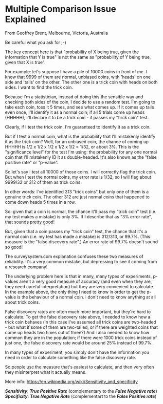 # Multiple Comparison Issue Explained

From Geoffrey Brent, Melbourne, Victoria, Australia

Be careful what you ask for ;-)

The key concept here is that "probability of X being true,
given the information that Y is true" is not the same as
"probability of Y being true, given that X is true".

For example: let's suppose I have a pile of 10000 coins in
front of me. I know that 9999 of them are normal, unbiased
coins, with 'heads' on one side and 'tails' on the other.
The other one is a trick coin with heads on both sides. I
want to find the trick coin. 

Because I'm a statistician, instead of doing this the
sensible way and checking both sides of the coin, I decide
to use a random test. I'm going to take each coin, toss it 5
times, and see what comes up. If it comes up tails even
once, I'll identify it as a normal coin; if all 5 trials
come up heads (HHHHH), I'll declare it to be a trick coin -
it passes my "trick coin" test.

Clearly, if I test the trick coin, I'm guaranteed to
identify it as a trick coin. 

But if I test a normal coin, what is the probability that
I'll mistakenly identify it as the trick coin? Well, for an
unbiased coin, the chance of coming up HHHHH is 1/2 x 1/2 x
1/2 x 1/2 x 1/2 = 1/32, or about 3%. This is the
"significance level" for the test I'm using: the probability
for any one normal coin that I'll mistakenly ID it as
double-headed. It's also known as the "false positive rate"
or "p-value". 

So let's say I test all 10000 of those coins. I will
correctly flag the trick coin. But when I test the normal
coins, my error rate is 1/32, so I will flag about 9999/32
or 312 of them as trick coins.

In other words: I've identified 313 "trick coins" but only
one of them is a genuine trick coin. The other 312 are just
normal coins that happened to come down heads 5 times in a
row.

So: given that a coin is normal, the chance it'll pass my
"trick coin" test (i.e. my test makes a mistake) is only 3%.
If I describe that as "3% error rate", that sounds pretty
good!

But, given that a coin passes my "trick coin" test, the
chance that it's a normal coin (i.e. my test has made a
mistake) is 312/313, or 99.7%. (This measure is the "false
discovery rate".) An error rate of 99.7% doesn't sound so
good!

The surveysystem.com explanation confuses these two measures
of reliability. It's a very common mistake, but depressing
to see it coming from a research company!

The underlying problem here is that in many, many types of
experiments, p-values aren't a very good measure of accuracy
(and even when they are, they need careful interpretation)
but they are very convenient to calculate. In the example
above, the only thing I need to know in order to get the
p-value is the behaviour of a normal coin. I don't need to
know anything at all about trick coins.

False discovery rates are often much more important, but
they're hard to calculate. To get the false discovery rate
above, I needed to know how a trick coin behaves (in this
case I've assumed all trick coins are two-headed - but what
if some of them are two-tailed, or if there are weighted
coins that come up heads two times out of three?) And I also
needed to know how common they are in the population; if
there were 1000 trick coins instead of just one, the false
discovery rate would be around 25% instead of 99.7%.

In many types of experiment, you simply don't have the
information you need in order to calculate something like
the false discovery rate. 

So people use the measure that's easiest to calculate, and
then very often they misinterpret what it actually means.

More info:
https://en.wikipedia.org/wiki/Sensitivity_and_specificity

***Sensitivity***: ***True Positive Rate*** (complementary to the ***False Negative rate***)
***Specificity***: ***True Negative Rate*** (complementart to the ***False Positive rate***)




